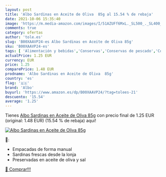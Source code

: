 ```yaml
---
layout: post
title: 'Albo Sardinas en Aceite de Oliva  85g al 15.54 % de rebaja'
date: 2021-10-06 15:35:40
image: 'https://m.media-amazon.com/images/I/51AZUFf6MxL._SL500_._SL400_.jpg'
comments: true
category: ofertas
author: 'tole.es'
slug: 'B00XAAVP24-es Albo Sardinas en Aceite de Oliva 85g'
sku: 'B00XAAVP24-es'
tags: [ 'Alimentación y bebidas','Conservas','Conservas de pescado','Conservas de pescado y marisco','aceite','albo','de','oliva', ]
actualPrice: 1.25 EUR
currency: EUR
price: 1.25
comparePrice: 1.48 EUR
prodname: 'Albo Sardinas en Aceite de Oliva  85g'
country: 'es'
flag: '🇪🇸'
brand: 'Albo'
buyurl: 'https://www.amazon.es/dp/B00XAAVP24/?tag=tolees-21'
descuento: '15.54'
average: '1.25'
---
```


Tienes [Albo Sardinas en Aceite de Oliva  85g](https://www.amazon.es/dp/B00XAAVP24/?tag=tolees-21) con precio final de  1.25 EUR (original: 1.48 EUR) (15.54 %  de rebaja) aqui!

[![Albo Sardinas en Aceite de Oliva  85g](https://m.media-amazon.com/images/I/51AZUFf6MxL._SL500_._SL400_.jpg)](https://www.amazon.es/dp/B00XAAVP24/?tag=tolees-21)

🔎:

- Empacadas de forma manual
- Sardinas frescas desde la lonja
- Preservadas en aceite de oliva y sal

[🛒 Comprar!!!](https://www.amazon.es/dp/B00XAAVP24/?tag=tolees-21)
